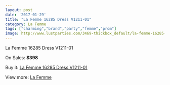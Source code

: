 ```yaml
---
layout: post
date: '2017-01-29'
title: "La Femme 16285 Dress V1211-01"
category: La Femme
tags: ["charming","brand","party","femme","prom"]
image: http://www.lustparties.com/3469-thickbox_default/la-femme-16285-dress-v1211-01.jpg
---
```

La Femme 16285 Dress V1211-01

On Sales: **$398**
<a href="https://www.lustparties.com/en/la-femme/1149-la-femme-16285-dress-v1211-01.html"><amp-img layout="responsive" width="600" height="600" src="//www.lustparties.com/3469-thickbox_default/la-femme-16285-dress-v1211-01.jpg" alt="La Femme 16285 Dress V1211-01 0" /></a>
<a href="https://www.lustparties.com/en/la-femme/1149-la-femme-16285-dress-v1211-01.html"><amp-img layout="responsive" width="600" height="600" src="//www.lustparties.com/3470-thickbox_default/la-femme-16285-dress-v1211-01.jpg" alt="La Femme 16285 Dress V1211-01 1" /></a>

Buy it: [La Femme 16285 Dress V1211-01](https://www.lustparties.com/en/la-femme/1149-la-femme-16285-dress-v1211-01.html "La Femme 16285 Dress V1211-01")

View more: [La Femme](https://www.lustparties.com/en/4-la-femme "La Femme")